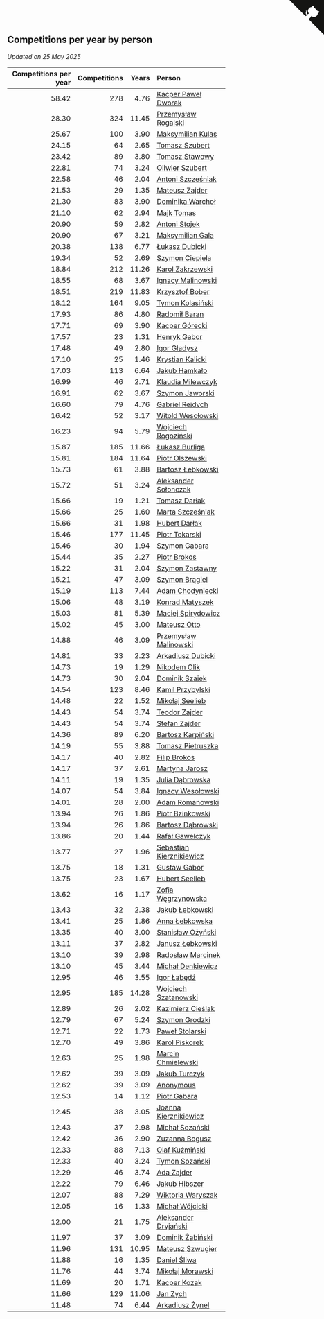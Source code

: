 ## Competitions per year by person

*Updated on 25 May 2025*

| Competitions per year | Competitions | Years | Person |
| ---: | ---: | ---: | :--- |
| 58.42 | 278 | 4.76 | [Kacper Paweł Dworak](https://www.worldcubeassociation.org/persons/2020DWOR01) |
| 28.30 | 324 | 11.45 | [Przemysław Rogalski](https://www.worldcubeassociation.org/persons/2013ROGA02) |
| 25.67 | 100 | 3.90 | [Maksymilian Kulas](https://www.worldcubeassociation.org/persons/2021KULA02) |
| 24.15 | 64 | 2.65 | [Tomasz Szubert](https://www.worldcubeassociation.org/persons/2022SZUB02) |
| 23.42 | 89 | 3.80 | [Tomasz Stawowy](https://www.worldcubeassociation.org/persons/2021STAW01) |
| 22.81 | 74 | 3.24 | [Oliwier Szubert](https://www.worldcubeassociation.org/persons/2022SZUB01) |
| 22.58 | 46 | 2.04 | [Antoni Szcześniak](https://www.worldcubeassociation.org/persons/2023SZCZ04) |
| 21.53 | 29 | 1.35 | [Mateusz Zajder](https://www.worldcubeassociation.org/persons/2024ZAJD01) |
| 21.30 | 83 | 3.90 | [Dominika Warchoł](https://www.worldcubeassociation.org/persons/2021WARC01) |
| 21.10 | 62 | 2.94 | [Majk Tomas](https://www.worldcubeassociation.org/persons/2022TOMA05) |
| 20.90 | 59 | 2.82 | [Antoni Stojek](https://www.worldcubeassociation.org/persons/2022STOJ03) |
| 20.90 | 67 | 3.21 | [Maksymilian Gala](https://www.worldcubeassociation.org/persons/2022GALA01) |
| 20.38 | 138 | 6.77 | [Łukasz Dubicki](https://www.worldcubeassociation.org/persons/2018DUBI01) |
| 19.34 | 52 | 2.69 | [Szymon Ciepiela](https://www.worldcubeassociation.org/persons/2022CIEP01) |
| 18.84 | 212 | 11.26 | [Karol Zakrzewski](https://www.worldcubeassociation.org/persons/2014ZAKR01) |
| 18.55 | 68 | 3.67 | [Ignacy Malinowski](https://www.worldcubeassociation.org/persons/2021MALI02) |
| 18.51 | 219 | 11.83 | [Krzysztof Bober](https://www.worldcubeassociation.org/persons/2013BOBE01) |
| 18.12 | 164 | 9.05 | [Tymon Kolasiński](https://www.worldcubeassociation.org/persons/2016KOLA02) |
| 17.93 | 86 | 4.80 | [Radomił Baran](https://www.worldcubeassociation.org/persons/2020BARA02) |
| 17.71 | 69 | 3.90 | [Kacper Górecki](https://www.worldcubeassociation.org/persons/2021GORE01) |
| 17.57 | 23 | 1.31 | [Henryk Gabor](https://www.worldcubeassociation.org/persons/2024GABO02) |
| 17.48 | 49 | 2.80 | [Igor Gładysz](https://www.worldcubeassociation.org/persons/2022GLAD01) |
| 17.10 | 25 | 1.46 | [Krystian Kalicki](https://www.worldcubeassociation.org/persons/2023KALI10) |
| 17.03 | 113 | 6.64 | [Jakub Hamkało](https://www.worldcubeassociation.org/persons/2018HAMK01) |
| 16.99 | 46 | 2.71 | [Klaudia Milewczyk](https://www.worldcubeassociation.org/persons/2022MILE05) |
| 16.91 | 62 | 3.67 | [Szymon Jaworski](https://www.worldcubeassociation.org/persons/2021JAWO01) |
| 16.60 | 79 | 4.76 | [Gabriel Rejdych](https://www.worldcubeassociation.org/persons/2020REJD01) |
| 16.42 | 52 | 3.17 | [Witold Wesołowski](https://www.worldcubeassociation.org/persons/2022WESO01) |
| 16.23 | 94 | 5.79 | [Wojciech Rogoziński](https://www.worldcubeassociation.org/persons/2019ROGO04) |
| 15.87 | 185 | 11.66 | [Łukasz Burliga](https://www.worldcubeassociation.org/persons/2013BURL01) |
| 15.81 | 184 | 11.64 | [Piotr Olszewski](https://www.worldcubeassociation.org/persons/2013OLSZ02) |
| 15.73 | 61 | 3.88 | [Bartosz Łebkowski](https://www.worldcubeassociation.org/persons/2021LEBK01) |
| 15.72 | 51 | 3.24 | [Aleksander Sołonczak](https://www.worldcubeassociation.org/persons/2022SOLO01) |
| 15.66 | 19 | 1.21 | [Tomasz Darłak](https://www.worldcubeassociation.org/persons/2024DARL01) |
| 15.66 | 25 | 1.60 | [Marta Szcześniak](https://www.worldcubeassociation.org/persons/2023SZCZ07) |
| 15.66 | 31 | 1.98 | [Hubert Darłak](https://www.worldcubeassociation.org/persons/2023DARL03) |
| 15.46 | 177 | 11.45 | [Piotr Tokarski](https://www.worldcubeassociation.org/persons/2013TOKA01) |
| 15.46 | 30 | 1.94 | [Szymon Gabara](https://www.worldcubeassociation.org/persons/2023GABA01) |
| 15.44 | 35 | 2.27 | [Piotr Brokos](https://www.worldcubeassociation.org/persons/2023BROK01) |
| 15.22 | 31 | 2.04 | [Szymon Zastawny](https://www.worldcubeassociation.org/persons/2023ZAST01) |
| 15.21 | 47 | 3.09 | [Szymon Brągiel](https://www.worldcubeassociation.org/persons/2022BRAG03) |
| 15.19 | 113 | 7.44 | [Adam Chodyniecki](https://www.worldcubeassociation.org/persons/2017CHOD02) |
| 15.06 | 48 | 3.19 | [Konrad Matyszek](https://www.worldcubeassociation.org/persons/2022MATY02) |
| 15.03 | 81 | 5.39 | [Maciej Spirydowicz](https://www.worldcubeassociation.org/persons/2020SPIR01) |
| 15.02 | 45 | 3.00 | [Mateusz Otto](https://www.worldcubeassociation.org/persons/2022OTTO01) |
| 14.88 | 46 | 3.09 | [Przemysław Malinowski](https://www.worldcubeassociation.org/persons/2022MALI01) |
| 14.81 | 33 | 2.23 | [Arkadiusz Dubicki](https://www.worldcubeassociation.org/persons/2023DUBI01) |
| 14.73 | 19 | 1.29 | [Nikodem Olik](https://www.worldcubeassociation.org/persons/2024OLIK01) |
| 14.73 | 30 | 2.04 | [Dominik Szajek](https://www.worldcubeassociation.org/persons/2023SZAJ01) |
| 14.54 | 123 | 8.46 | [Kamil Przybylski](https://www.worldcubeassociation.org/persons/2016PRZY01) |
| 14.48 | 22 | 1.52 | [Mikołaj Seelieb](https://www.worldcubeassociation.org/persons/2023SEEL04) |
| 14.43 | 54 | 3.74 | [Teodor Zajder](https://www.worldcubeassociation.org/persons/2021ZAJD03) |
| 14.43 | 54 | 3.74 | [Stefan Zajder](https://www.worldcubeassociation.org/persons/2021ZAJD02) |
| 14.36 | 89 | 6.20 | [Bartosz Karpiński](https://www.worldcubeassociation.org/persons/2019KARP03) |
| 14.19 | 55 | 3.88 | [Tomasz Pietruszka](https://www.worldcubeassociation.org/persons/2021PIET01) |
| 14.17 | 40 | 2.82 | [Filip Brokos](https://www.worldcubeassociation.org/persons/2022BROK03) |
| 14.17 | 37 | 2.61 | [Martyna Jarosz](https://www.worldcubeassociation.org/persons/2022JARO01) |
| 14.11 | 19 | 1.35 | [Julia Dąbrowska](https://www.worldcubeassociation.org/persons/2024DABR01) |
| 14.07 | 54 | 3.84 | [Ignacy Wesołowski](https://www.worldcubeassociation.org/persons/2021WESO01) |
| 14.01 | 28 | 2.00 | [Adam Romanowski](https://www.worldcubeassociation.org/persons/2023ROMA10) |
| 13.94 | 26 | 1.86 | [Piotr Bzinkowski](https://www.worldcubeassociation.org/persons/2023BZIN01) |
| 13.94 | 26 | 1.86 | [Bartosz Dąbrowski](https://www.worldcubeassociation.org/persons/2023DABR07) |
| 13.86 | 20 | 1.44 | [Rafał Gawełczyk](https://www.worldcubeassociation.org/persons/2023GAWE01) |
| 13.77 | 27 | 1.96 | [Sebastian Kierznikiewicz](https://www.worldcubeassociation.org/persons/2023KIER02) |
| 13.75 | 18 | 1.31 | [Gustaw Gabor](https://www.worldcubeassociation.org/persons/2024GABO01) |
| 13.75 | 23 | 1.67 | [Hubert Seelieb](https://www.worldcubeassociation.org/persons/2023SEEL02) |
| 13.62 | 16 | 1.17 | [Zofia Węgrzynowska](https://www.worldcubeassociation.org/persons/2024WEGR01) |
| 13.43 | 32 | 2.38 | [Jakub Łebkowski](https://www.worldcubeassociation.org/persons/2023LEBK01) |
| 13.41 | 25 | 1.86 | [Anna Łebkowska](https://www.worldcubeassociation.org/persons/2023LEBK04) |
| 13.35 | 40 | 3.00 | [Stanisław Ożyński](https://www.worldcubeassociation.org/persons/2022OZYN01) |
| 13.11 | 37 | 2.82 | [Janusz Łebkowski](https://www.worldcubeassociation.org/persons/2022LEBK01) |
| 13.10 | 39 | 2.98 | [Radosław Marcinek](https://www.worldcubeassociation.org/persons/2022MARC05) |
| 13.10 | 45 | 3.44 | [Michał Denkiewicz](https://www.worldcubeassociation.org/persons/2021DENK01) |
| 12.95 | 46 | 3.55 | [Igor Łabędź](https://www.worldcubeassociation.org/persons/2021LABE01) |
| 12.95 | 185 | 14.28 | [Wojciech Szatanowski](https://www.worldcubeassociation.org/persons/2011SZAT01) |
| 12.89 | 26 | 2.02 | [Kazimierz Cieślak](https://www.worldcubeassociation.org/persons/2023CIES01) |
| 12.79 | 67 | 5.24 | [Szymon Grodzki](https://www.worldcubeassociation.org/persons/2020GROD01) |
| 12.71 | 22 | 1.73 | [Paweł Stolarski](https://www.worldcubeassociation.org/persons/2023STOL04) |
| 12.70 | 49 | 3.86 | [Karol Piskorek](https://www.worldcubeassociation.org/persons/2021PISK01) |
| 12.63 | 25 | 1.98 | [Marcin Chmielewski](https://www.worldcubeassociation.org/persons/2023CHMI01) |
| 12.62 | 39 | 3.09 | [Jakub Turczyk](https://www.worldcubeassociation.org/persons/2022TURC02) |
| 12.62 | 39 | 3.09 | [Anonymous](https://www.worldcubeassociation.org/persons/2022ANON03) |
| 12.53 | 14 | 1.12 | [Piotr Gabara](https://www.worldcubeassociation.org/persons/2024GABA02) |
| 12.45 | 38 | 3.05 | [Joanna Kierznikiewicz](https://www.worldcubeassociation.org/persons/2022KIER01) |
| 12.43 | 37 | 2.98 | [Michał Sozański](https://www.worldcubeassociation.org/persons/2022SOZA02) |
| 12.42 | 36 | 2.90 | [Zuzanna Bogusz](https://www.worldcubeassociation.org/persons/2022BOGU01) |
| 12.33 | 88 | 7.13 | [Olaf Kuźmiński](https://www.worldcubeassociation.org/persons/2018KUZM02) |
| 12.33 | 40 | 3.24 | [Tymon Sozański](https://www.worldcubeassociation.org/persons/2022SOZA01) |
| 12.29 | 46 | 3.74 | [Ada Zajder](https://www.worldcubeassociation.org/persons/2021ZAJD01) |
| 12.22 | 79 | 6.46 | [Jakub Hibszer](https://www.worldcubeassociation.org/persons/2018HIBS01) |
| 12.07 | 88 | 7.29 | [Wiktoria Waryszak](https://www.worldcubeassociation.org/persons/2018WARY01) |
| 12.05 | 16 | 1.33 | [Michał Wójcicki](https://www.worldcubeassociation.org/persons/2024WOJC01) |
| 12.00 | 21 | 1.75 | [Aleksander Dryjański](https://www.worldcubeassociation.org/persons/2023DRYJ01) |
| 11.97 | 37 | 3.09 | [Dominik Żabiński](https://www.worldcubeassociation.org/persons/2022ZABI01) |
| 11.96 | 131 | 10.95 | [Mateusz Szwugier](https://www.worldcubeassociation.org/persons/2014SZWU01) |
| 11.88 | 16 | 1.35 | [Daniel Śliwa](https://www.worldcubeassociation.org/persons/2024SLIW01) |
| 11.76 | 44 | 3.74 | [Mikołaj Morawski](https://www.worldcubeassociation.org/persons/2021MORA01) |
| 11.69 | 20 | 1.71 | [Kacper Kozak](https://www.worldcubeassociation.org/persons/2023KOZA05) |
| 11.66 | 129 | 11.06 | [Jan Zych](https://www.worldcubeassociation.org/persons/2014ZYCH01) |
| 11.48 | 74 | 6.44 | [Arkadiusz Żynel](https://www.worldcubeassociation.org/persons/2018ZYNE01) |


<a href="https://github.com/maxidragon/wca_statistics_pl" class="github-corner" aria-label="View source on Github"><svg width="80" height="80" viewBox="0 0 250 250" style="fill:#151513; color:#fff; position: absolute; top: 0; border: 0; right: 0;" aria-hidden="true"><path d="M0,0 L115,115 L130,115 L142,142 L250,250 L250,0 Z"></path><path d="M128.3,109.0 C113.8,99.7 119.0,89.6 119.0,89.6 C122.0,82.7 120.5,78.6 120.5,78.6 C119.2,72.0 123.4,76.3 123.4,76.3 C127.3,80.9 125.5,87.3 125.5,87.3 C122.9,97.6 130.6,101.9 134.4,103.2" fill="currentColor" style="transform-origin: 130px 106px;" class="octo-arm"></path><path d="M115.0,115.0 C114.9,115.1 118.7,116.5 119.8,115.4 L133.7,101.6 C136.9,99.2 139.9,98.4 142.2,98.6 C133.8,88.0 127.5,74.4 143.8,58.0 C148.5,53.4 154.0,51.2 159.7,51.0 C160.3,49.4 163.2,43.6 171.4,40.1 C171.4,40.1 176.1,42.5 178.8,56.2 C183.1,58.6 187.2,61.8 190.9,65.4 C194.5,69.0 197.7,73.2 200.1,77.6 C213.8,80.2 216.3,84.9 216.3,84.9 C212.7,93.1 206.9,96.0 205.4,96.6 C205.1,102.4 203.0,107.8 198.3,112.5 C181.9,128.9 168.3,122.5 157.7,114.1 C157.9,116.9 156.7,120.9 152.7,124.9 L141.0,136.5 C139.8,137.7 141.6,141.9 141.8,141.8 Z" fill="currentColor" class="octo-body"></path></svg></a><style>.github-corner:hover .octo-arm{animation:octocat-wave 560ms ease-in-out}@keyframes octocat-wave{0%,100%{transform:rotate(0)}20%,60%{transform:rotate(-25deg)}40%,80%{transform:rotate(10deg)}}@media (max-width:500px){.github-corner:hover .octo-arm{animation:none}.github-corner .octo-arm{animation:octocat-wave 560ms ease-in-out}}</style>
